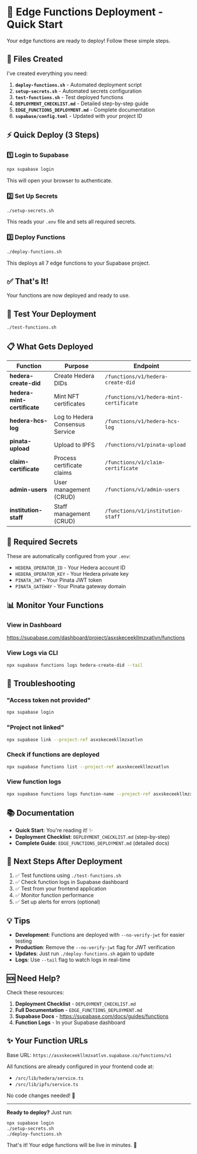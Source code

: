 # 🚀 Edge Functions Deployment - Quick Start

Your edge functions are ready to deploy! Follow these simple steps.

## 📁 Files Created

I've created everything you need:

1. **`deploy-functions.sh`** - Automated deployment script
2. **`setup-secrets.sh`** - Automated secrets configuration
3. **`test-functions.sh`** - Test deployed functions
4. **`DEPLOYMENT_CHECKLIST.md`** - Detailed step-by-step guide
5. **`EDGE_FUNCTIONS_DEPLOYMENT.md`** - Complete documentation
6. **`supabase/config.toml`** - Updated with your project ID

## ⚡ Quick Deploy (3 Steps)

### 1️⃣ Login to Supabase

```bash
npx supabase login
```

This will open your browser to authenticate.

### 2️⃣ Set Up Secrets

```bash
./setup-secrets.sh
```

This reads your `.env` file and sets all required secrets.

### 3️⃣ Deploy Functions

```bash
./deploy-functions.sh
```

This deploys all 7 edge functions to your Supabase project.

## ✅ That's It!

Your functions are now deployed and ready to use.

## 🧪 Test Your Deployment

```bash
./test-functions.sh
```

## 📋 What Gets Deployed

| Function | Purpose | Endpoint |
|----------|---------|----------|
| **hedera-create-did** | Create Hedera DIDs | `/functions/v1/hedera-create-did` |
| **hedera-mint-certificate** | Mint NFT certificates | `/functions/v1/hedera-mint-certificate` |
| **hedera-hcs-log** | Log to Hedera Consensus Service | `/functions/v1/hedera-hcs-log` |
| **pinata-upload** | Upload to IPFS | `/functions/v1/pinata-upload` |
| **claim-certificate** | Process certificate claims | `/functions/v1/claim-certificate` |
| **admin-users** | User management (CRUD) | `/functions/v1/admin-users` |
| **institution-staff** | Staff management (CRUD) | `/functions/v1/institution-staff` |

## 🔐 Required Secrets

These are automatically configured from your `.env`:

- `HEDERA_OPERATOR_ID` - Your Hedera account ID
- `HEDERA_OPERATOR_KEY` - Your Hedera private key
- `PINATA_JWT` - Your Pinata JWT token
- `PINATA_GATEWAY` - Your Pinata gateway domain

## 📊 Monitor Your Functions

### View in Dashboard
https://supabase.com/dashboard/project/asxskeceekllmzxatlvn/functions

### View Logs via CLI
```bash
npx supabase functions logs hedera-create-did --tail
```

## 🔧 Troubleshooting

### "Access token not provided"
```bash
npx supabase login
```

### "Project not linked"
```bash
npx supabase link --project-ref asxskeceekllmzxatlvn
```

### Check if functions are deployed
```bash
npx supabase functions list --project-ref asxskeceekllmzxatlvn
```

### View function logs
```bash
npx supabase functions logs function-name --project-ref asxskeceekllmzxatlvn
```

## 📚 Documentation

- **Quick Start**: You're reading it! ✨
- **Deployment Checklist**: `DEPLOYMENT_CHECKLIST.md` (step-by-step)
- **Complete Guide**: `EDGE_FUNCTIONS_DEPLOYMENT.md` (detailed docs)

## 🎯 Next Steps After Deployment

1. ✅ Test functions using `./test-functions.sh`
2. ✅ Check function logs in Supabase dashboard
3. ✅ Test from your frontend application
4. ✅ Monitor function performance
5. ✅ Set up alerts for errors (optional)

## 💡 Tips

- **Development**: Functions are deployed with `--no-verify-jwt` for easier testing
- **Production**: Remove the `--no-verify-jwt` flag for JWT verification
- **Updates**: Just run `./deploy-functions.sh` again to update
- **Logs**: Use `--tail` flag to watch logs in real-time

## 🆘 Need Help?

Check these resources:

1. **Deployment Checklist** - `DEPLOYMENT_CHECKLIST.md`
2. **Full Documentation** - `EDGE_FUNCTIONS_DEPLOYMENT.md`
3. **Supabase Docs** - https://supabase.com/docs/guides/functions
4. **Function Logs** - In your Supabase dashboard

## ✨ Your Function URLs

Base URL: `https://asxskeceekllmzxatlvn.supabase.co/functions/v1`

All functions are already configured in your frontend code at:
- `/src/lib/hedera/service.ts`
- `/src/lib/ipfs/service.ts`

No code changes needed! 🎉

---

**Ready to deploy?** Just run:

```bash
npx supabase login
./setup-secrets.sh
./deploy-functions.sh
```

That's it! Your edge functions will be live in minutes. 🚀
